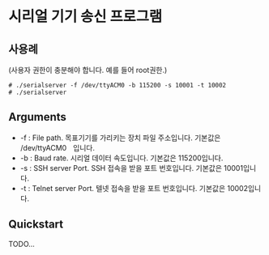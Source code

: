 # 시리얼 기기 송신 프로그램

## 사용례

(사용자 권한이 충분해야 합니다. 예를 들어 root권한.)
```
# ./serialserver -f /dev/ttyACM0 -b 115200 -s 10001 -t 10002
# ./serialserver
```

## Arguments

* -f : File path. 목표기기를 가리키는 장치 파일 주소입니다. 기본값은 /dev/ttyACM0ᅟ입니다.
* -b : Baud rate. 시리얼 데이터 속도입니다. 기본값은 115200입니다.
* -s : SSH server Port. SSH 접속을 받을 포트 번호입니다. 기본값은 10001입니다.
* -t : Telnet server Port. 텔넷 접속을 받을 포트 번호입니다. 기본값은 10002입니다.

## Quickstart

TODO...